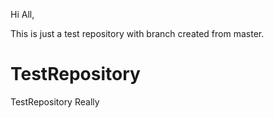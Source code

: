 Hi All,

This is just a test repository with branch created from master.


# TestRepository
TestRepository
Really
